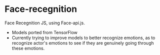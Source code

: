 # Face-recegnition
Face Recegnition JS, using Face-api.js.

- Models ported from TensorFlow
- Currently trying to improve models to better recognize emotions, as to recognize actor's emotions to see if they are genuinely going through these emotions.
